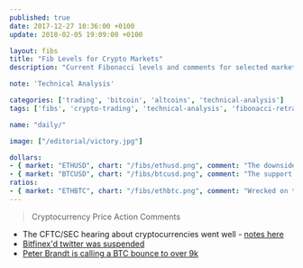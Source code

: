 ```yaml
---
published: true
date: 2017-12-27 10:36:00 +0100
update: 2018-02-05 19:09:00 +0100

layout: fibs
title: "Fib Levels for Crypto Markets"
description: "Current Fibonacci levels and comments for selected markets on Bitfinex."

note: 'Technical Analysis'

categories: ['trading', 'bitcoin', 'altcoins', 'technical-analysis']
tags: ['fibs', 'crypto-trading', 'technical-analysis', 'fibonacci-retracement']

name: "daily/"

image: ["/editorial/victory.jpg"]

dollars:
- { market: "ETHUSD", chart: "/fibs/ethusd.png", comment: "The downside goal of 700 USD level is being reached. It lies on a high volume range that should act as a support, but if it doesn't, the next meaningful range is at about 450 USD. ETH was trading in a horizontal range for a long time - until today Feb 5 really, which shows some strength but for now there is need for a reversal anyway." }
- { market: "BTCUSD", chart: "/fibs/btcusd.png", comment: "The support in high 7xxx USD appears to be failing, and this is not a quick panic sell-off to scare people. This is failing rallies and slow bleed. If 7k is broken, the next range lies around 4.5K but honestly at this point the time is to look for a long entry already. " }
ratios:
- { market: "ETHBTC", chart: "/fibs/ethbtc.png", comment: "Wrecked on the shorter timeframes but preparing for a big move on the 1D, judging from the bbands." }
---
```



> Cryptocurrency Price Action Comments

* The CFTC/SEC hearing about cryptocurrencies went well - [notes here](https://www.reddit.com/r/BitcoinMarkets/comments/7vp809/watched_the_us_senate_hearing_on_regulating/)
* [Bitfinex'd twitter was suspended](https://twitter.com/alistairmilne/status/961181932192194560)
* [Peter Brandt is calling a BTC bounce to over 9k](https://twitter.com/PeterLBrandt/status/960961854771118080)
